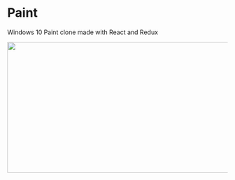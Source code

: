 # Paint

Windows 10 Paint clone made with React and Redux

<img src="https://github.com/mterczynski/paint/blob/master/preview.PNG" height=300 width=600>
